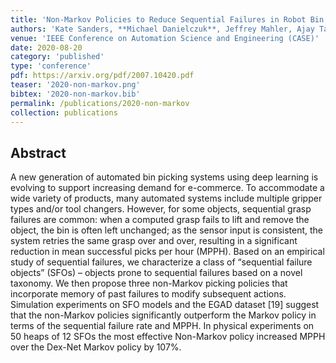 ```yaml
---
title: 'Non-Markov Policies to Reduce Sequential Failures in Robot Bin Picking'
authors: 'Kate Sanders, **Michael Danielczuk**, Jeffrey Mahler, Ajay Tanwani, Ken Goldberg'
venue: 'IEEE Conference on Automation Science and Engineering (CASE)'
date: 2020-08-20
category: 'published'
type: 'conference'
pdf: https://arxiv.org/pdf/2007.10420.pdf
teaser: '2020-non-markov.png'
bibtex: '2020-non-markov.bib'
permalink: /publications/2020-non-markov
collection: publications
---
```


Abstract
-------
A new generation of automated bin picking systems using deep learning is evolving to support increasing demand for e-commerce. To accommodate a wide variety of products, many automated systems include multiple gripper types and/or tool changers. However, for some objects, sequential grasp failures are common: when a computed grasp fails to lift and remove the object, the bin is often left unchanged; as the sensor input is consistent, the system retries the same grasp over and over, resulting in a significant reduction in mean successful picks per hour (MPPH). Based on an empirical study of sequential failures, we characterize a class of “sequential failure objects” (SFOs) – objects prone to sequential failures based on a novel taxonomy. We then propose three non-Markov picking policies that incorporate memory of past failures to modify subsequent actions. Simulation experiments on SFO models and the EGAD dataset [19] suggest that the non-Markov policies significantly outperform the Markov policy in terms of the sequential failure rate and MPPH. In physical experiments on 50 heaps of 12 SFOs the most effective Non-Markov policy increased MPPH over the Dex-Net Markov policy by 107%.
